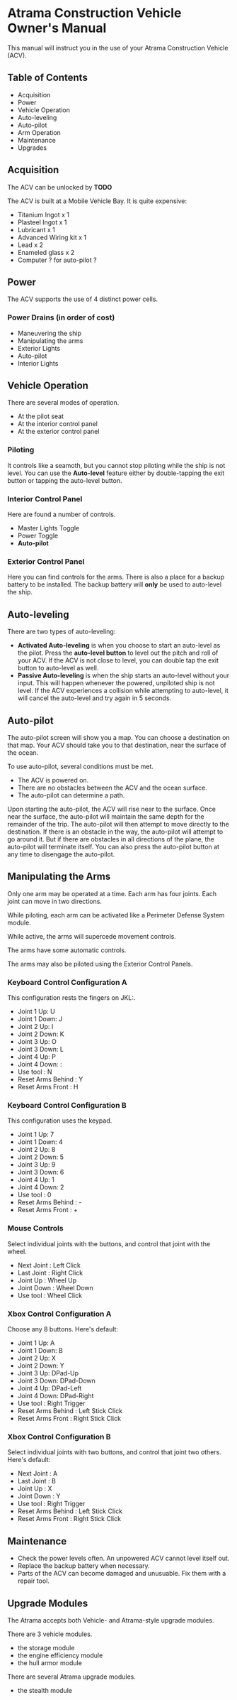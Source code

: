 # Atrama Construction Vehicle Owner's Manual
This manual will instruct you in the use of your Atrama Construction Vehicle (ACV).

## Table of Contents
- Acquisition
- Power
- Vehicle Operation
- Auto-leveling
- Auto-pilot
- Arm Operation
- Maintenance
- Upgrades

## Acquisition
The ACV can be unlocked by **TODO**

The ACV is built at a Mobile Vehicle Bay. It is quite expensive:
- Titanium Ingot x 1
- Plasteel Ingot x 1
- Lubricant      x 1
- Advanced Wiring kit x 1
- Lead x 2
- Enameled glass x 2
- Computer ? for auto-pilot ?

## Power
The ACV supports the use of 4 distinct power cells.

### Power Drains (in order of cost)
- Maneuvering the ship
- Manipulating the arms
- Exterior Lights
- Auto-pilot
- Interior Lights

## Vehicle Operation
There are several modes of operation.
- At the pilot seat
- At the interior control panel
- At the exterior control panel

### Piloting
It controls like a seamoth, but you cannot stop piloting while the ship is not level. You can use the **Auto-level** feature either by double-tapping the exit button or tapping the auto-level button.

### Interior Control Panel
Here are found a number of controls.
- Master Lights Toggle
- Power Toggle
- **Auto-pilot**

### Exterior Control Panel
Here you can find controls for the arms. 
There is also a place for a backup battery to be installed. 
The backup battery will **only** be used to auto-level the ship.

## Auto-leveling
There are two types of auto-leveling:
- **Activated Auto-leveling** is when you choose to start an auto-level as the pilot. Press the **auto-level button** to level out the pitch and roll of your ACV. If the ACV is not close to level, you can double tap the exit button to auto-level as well.
- **Passive Auto-leveling** is when the ship starts an auto-level without your input. This will happen whenever the powered, unpiloted ship is not level. If the ACV experiences a collision while attempting to auto-level, it will cancel the auto-level and try again in 5 seconds.

## Auto-pilot
The auto-pilot screen will show you a map. You can choose a destination on that map. Your ACV should take you to that destination, near the surface of the ocean.

To use auto-pilot, several conditions must be met.
- The ACV is powered on.
- There are no obstacles between the ACV and the ocean surface.
- The auto-pilot can determine a path.

Upon starting the auto-pilot, the ACV will rise near to the surface. 
Once near the surface, the auto-pilot will maintain the same depth for the remainder of the trip. 
The auto-pilot will then attempt to move directly to the destination. 
If there is an obstacle in the way, the auto-pilot will attempt to go around it. 
But if there are obstacles in all directions of the plane, the auto-pilot will terminate itself. 
You can also press the auto-pilot button at any time to disengage the auto-pilot. 

## Manipulating the Arms
Only one arm may be operated at a time. Each arm has four joints. Each joint can move in two directions.

While piloting, each arm can be activated like a Perimeter Defense System module.

While active, the arms will supercede movement controls.

The arms have some automatic controls.

The arms may also be piloted using the Exterior Control Panels.

### Keyboard Control Configuration A
This configuration rests the fingers on JKL:.

- Joint 1 Up:   U
- Joint 1 Down: J
- Joint 2 Up:   I
- Joint 2 Down: K
- Joint 3 Up:   O
- Joint 3 Down: L
- Joint 4 Up:   P
- Joint 4 Down: :
- Use tool    : N
- Reset Arms Behind : Y
- Reset Arms Front  : H

### Keyboard Control Configuration B
This configuration uses the keypad.

- Joint 1 Up:   7
- Joint 1 Down: 4
- Joint 2 Up:   8
- Joint 2 Down: 5
- Joint 3 Up:   9
- Joint 3 Down: 6
- Joint 4 Up:   1
- Joint 4 Down: 2
- Use tool    : 0
- Reset Arms Behind : -
- Reset Arms Front  : +

### Mouse Controls
Select individual joints with the buttons, and control that joint with the wheel.

- Next Joint : Left Click
- Last Joint : Right Click
- Joint Up   : Wheel Up    
- Joint Down : Wheel Down  
- Use tool   : Wheel Click

### Xbox Control Configuration A
Choose any 8 buttons. Here's default:

- Joint 1 Up:   A
- Joint 1 Down: B
- Joint 2 Up:   X
- Joint 2 Down: Y
- Joint 3 Up:   DPad-Up
- Joint 3 Down: DPad-Down
- Joint 4 Up:   DPad-Left
- Joint 4 Down: DPad-Right
- Use tool    : Right Trigger
- Reset Arms Behind : Left Stick Click
- Reset Arms Front  : Right Stick Click

### Xbox Control Configuration B
Select individual joints with two buttons, and control that joint two others. Here's default:

- Next Joint : A
- Last Joint : B
- Joint Up   : X
- Joint Down : Y
- Use tool    : Right Trigger
- Reset Arms Behind : Left Stick Click
- Reset Arms Front  : Right Stick Click

## Maintenance
- Check the power levels often. An unpowered ACV cannot level itself out.
- Replace the backup battery when necessary.
- Parts of the ACV can become damaged and unusuable. Fix them with a repair tool.

## Upgrade Modules 
The Atrama accepts both Vehicle- and Atrama-style upgrade modules.

There are 3 vehicle modules.
- the storage module
- the engine efficiency module
- the hull armor module

There are several Atrama upgrade modules.
- the stealth module


